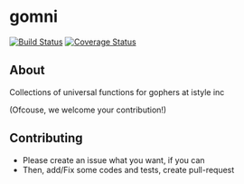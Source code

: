# gomni
[![Build Status](https://travis-ci.org/istyle-inc/gomni.svg?branch=master)](https://travis-ci.org/istyle-inc/gomni) [![Coverage Status](https://coveralls.io/repos/github/istyle-inc/gomni/badge.svg?branch=master&service=github)](https://coveralls.io/github/istyle-inc/gomni?branch=master)

## About
Collections of universal functions for gophers at istyle inc

 (Ofcouse, we welcome your contribution!)

## Contributing
- Please create an issue what you want, if you can
- Then, add/Fix some codes and tests, create pull-request
